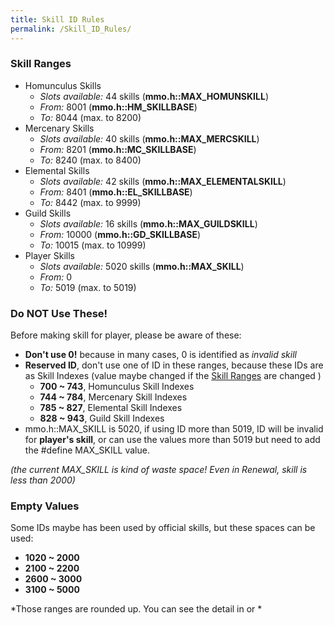 ```yaml
---
title: Skill ID Rules
permalink: /Skill_ID_Rules/
---
```


### Skill Ranges

-   Homunculus Skills
    -   *Slots available:* 44 skills (**mmo.h::MAX_HOMUNSKILL**)
    -   *From:* 8001 (**mmo.h::HM_SKILLBASE**)
    -   *To:* 8044 (max. to 8200)
-   Mercenary Skills
    -   *Slots available:* 40 skills (**mmo.h::MAX_MERCSKILL**)
    -   *From:* 8201 (**mmo.h::MC_SKILLBASE**)
    -   *To:* 8240 (max. to 8400)
-   Elemental Skills
    -   *Slots available:* 42 skills (**mmo.h::MAX_ELEMENTALSKILL**)
    -   *From:* 8401 (**mmo.h::EL_SKILLBASE**)
    -   *To:* 8442 (max. to 9999)
-   Guild Skills
    -   *Slots available:* 16 skills (**mmo.h::MAX_GUILDSKILL**)
    -   *From:* 10000 (**mmo.h::GD_SKILLBASE**)
    -   *To:* 10015 (max. to 10999)
-   Player Skills
    -   *Slots available:* 5020 skills (**mmo.h::MAX_SKILL**)
    -   *From:* 0
    -   *To:* 5019 (max. to 5019)

### Do NOT Use These!

Before making skill for player, please be aware of these:

-   **Don't use 0!** because in many cases, 0 is identified as *invalid skill*
-   **Reserved ID**, don't use one of ID in these ranges, because these IDs are as Skill Indexes (value maybe changed if the [Skill Ranges](/Skill_ID_Rules#Skill_Ranges "wikilink") are changed )
    -   **700 ~ 743**, Homunculus Skill Indexes
    -   **744 ~ 784**, Mercenary Skill Indexes
    -   **785 ~ 827**, Elemental Skill Indexes
    -   **828 ~ 943**, Guild Skill Indexes
-   mmo.h::MAX_SKILL is 5020, if using ID more than 5019, ID will be invalid for **player's skill**, or can use the values more than 5019 but need to add the \#define MAX_SKILL value.


*(the current MAX_SKILL is kind of waste space! Even in Renewal, skill is less than 2000)*

### Empty Values

Some IDs maybe has been used by official skills, but these spaces can be used:

-   **1020 ~ 2000**
-   **2100 ~ 2200**
-   **2600 ~ 3000**
-   **3100 ~ 5000**

*Those ranges are rounded up. You can see the detail in or *